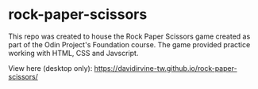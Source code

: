 # rock-paper-scissors

This repo was created to house the Rock Paper Scissors game created as part of the Odin Project's Foundation course. The game provided practice working with HTML, CSS and Javscript.

View here (desktop only): https://davidirvine-tw.github.io/rock-paper-scissors/
